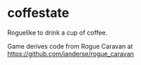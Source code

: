 # coffestate
Roguelike to drink a cup of coffee.

Game derives code from Rogue Caravan at https://github.com/ianderse/rogue_caravan
